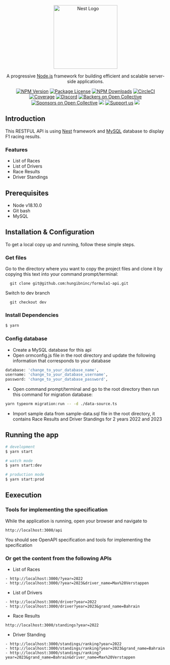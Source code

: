 <p align="center">
  <a href="http://nestjs.com/" target="blank"><img src="https://nestjs.com/img/logo-small.svg" width="200" alt="Nest Logo" /></a>
</p>

[circleci-image]: https://img.shields.io/circleci/build/github/nestjs/nest/master?token=abc123def456
[circleci-url]: https://circleci.com/gh/nestjs/nest

  <p align="center">A progressive <a href="http://nodejs.org" target="_blank">Node.js</a> framework for building efficient and scalable server-side applications.</p>
    <p align="center">
<a href="https://www.npmjs.com/~nestjscore" target="_blank"><img src="https://img.shields.io/npm/v/@nestjs/core.svg" alt="NPM Version" /></a>
<a href="https://www.npmjs.com/~nestjscore" target="_blank"><img src="https://img.shields.io/npm/l/@nestjs/core.svg" alt="Package License" /></a>
<a href="https://www.npmjs.com/~nestjscore" target="_blank"><img src="https://img.shields.io/npm/dm/@nestjs/common.svg" alt="NPM Downloads" /></a>
<a href="https://circleci.com/gh/nestjs/nest" target="_blank"><img src="https://img.shields.io/circleci/build/github/nestjs/nest/master" alt="CircleCI" /></a>
<a href="https://coveralls.io/github/nestjs/nest?branch=master" target="_blank"><img src="https://coveralls.io/repos/github/nestjs/nest/badge.svg?branch=master#9" alt="Coverage" /></a>
<a href="https://discord.gg/G7Qnnhy" target="_blank"><img src="https://img.shields.io/badge/discord-online-brightgreen.svg" alt="Discord"/></a>
<a href="https://opencollective.com/nest#backer" target="_blank"><img src="https://opencollective.com/nest/backers/badge.svg" alt="Backers on Open Collective" /></a>
<a href="https://opencollective.com/nest#sponsor" target="_blank"><img src="https://opencollective.com/nest/sponsors/badge.svg" alt="Sponsors on Open Collective" /></a>
  <a href="https://paypal.me/kamilmysliwiec" target="_blank"><img src="https://img.shields.io/badge/Donate-PayPal-ff3f59.svg"/></a>
    <a href="https://opencollective.com/nest#sponsor"  target="_blank"><img src="https://img.shields.io/badge/Support%20us-Open%20Collective-41B883.svg" alt="Support us"></a>
  <a href="https://twitter.com/nestframework" target="_blank"><img src="https://img.shields.io/twitter/follow/nestframework.svg?style=social&label=Follow"></a>
</p>
  <!--[![Backers on Open Collective](https://opencollective.com/nest/backers/badge.svg)](https://opencollective.com/nest#backer)
  [![Sponsors on Open Collective](https://opencollective.com/nest/sponsors/badge.svg)](https://opencollective.com/nest#sponsor)-->

## Introduction

This RESTFUL API is using [Nest](https://github.com/nestjs/nest) framework and [MySQL](https://www.mysql.com) database to display F1 racing results.

### Features
- List of Races
- List of Drivers
- Race Results
- Driver Standings

## Prerequisites

- Node v18.10.0
- Git bash
- MySQL

## Installation & Configuration

To get a local copy up and running, follow these simple steps.

### Get files

Go to the directory where you want to copy the project files and clone it by copying this text into your command prompt/terminal:

```
  git clone git@github.com:hungibninc/formula1-api.git
```

Switch to dev branch

```
  git checkout dev
```

### Install Dependencies

```bash
$ yarn
```

### Config database

- Create a MySQL database for this api
- Open ormconfig.js file in the root directory and update the following information that corresponds to your database

```bash
database: 'change_to_your_database_name',
username: 'change_to_your_database_username',
password: 'change_to_your_database_password',
```

- Open command prompt/terminal and go to the root directory then run this command for migration database:

```bash
yarn typeorm migration:run -- -d ./data-source.ts
```

- Import sample data from sample-data.sql file in the root directory, it contains Race Results and Driver Standings for 2 years 2022 and 2023

## Running the app

```bash
# development
$ yarn start

# watch mode
$ yarn start:dev

# production mode
$ yarn start:prod
```

## Eexecution

### Tools for implementing the specification

While the application is running, open your browser and navigate to 

```
http://localhost:3000/api
```

You should see OpenAPI specification and tools for implementing the specification

### Or get the content from the following APIs

- List of Races

```
- http://localhost:3000/?year=2022
- http://localhost:3000/?year=2023&driver_name=Max%20Verstappen
```

- List of Drivers
  
```
- http://localhost:3000/driver?year=2022
- http://localhost:3000/driver?year=2023&grand_name=Bahrain
```

- Race Results

```
http://localhost:3000/standings?year=2022
```

- Driver Standing
  
```
- http://localhost:3000/standings/ranking?year=2022
- http://localhost:3000/standings/ranking?year=2023&grand_name=Bahrain
- http://localhost:3000/standings/ranking?year=2023&grand_name=Bahrain&driver_name=Max%20Verstappen
```
